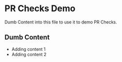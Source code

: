 # PR Checks Demo

Dumb Content into this file to use it to demo PR Checks.

## Dumb Content

- Adding content 1
- Adding content 2
